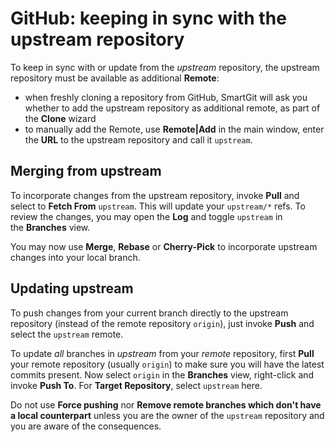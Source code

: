 # GitHub: keeping in sync with the upstream repository

To keep in sync with or update from the *upstream* repository, the
upstream repository must be available as additional **Remote**:

  - when freshly cloning a repository from GitHub, SmartGit will ask you
    whether to add the upstream repository as additional remote, as part
    of the **Clone** wizard
  - to manually add the Remote, use **Remote|Add** in the main window,
    enter the **URL** to the upstream repository and call it `upstream`.

## Merging from upstream

To incorporate changes from the upstream repository, invoke **Pull** and
select to **Fetch From** `upstream`. This will update your `upstream/*`
refs. To review the changes, you may open the **Log** and
toggle `upstream` in the **Branches** view.

You may now use **Merge**, **Rebase** or **Cherry-Pick** to incorporate
upstream changes into your local branch.

## Updating upstream

To push changes from your current branch directly to the upstream
repository (instead of the remote repository `origin`), just invoke
**Push** and select the `upstream` remote.

To update *all* branches in *upstream* from your *remote* repository,
first **Pull** your remote repository (usually `origin`) to make sure
you will have the latest commits present. Now select `origin` in the
**Branches** view, right-click and invoke **Push To**. For **Target
Repository**, select `upstream` here.

<div>

<div>

Do not use **Force pushing** nor **Remove remote branches which don't
have a local counterpart** unless you are the owner of the `upstream`
repository and you are aware of the consequences.

</div>

</div>
